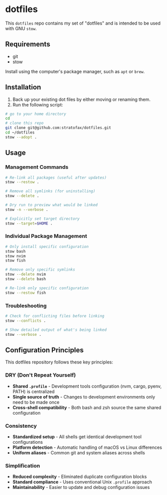 # dotfiles

This `dotfiles` repo contains my set of "dotfiles" and is intended to be used with GNU `stow`.

## Requirements

- git
- stow

Install using the computer's package manager, such as `apt` or `brew`.

## Installation

1. Back up your existing dot files by either moving or renaming them.
2. Run the following script:


```bash
# go to your home directory
cd
# clone this repo
git clone git@github.com:stratofax/dotfiles.git
cd ~/dotfiles
stow --adopt .
```

## Usage

### Management Commands

```bash
# Re-link all packages (useful after updates)
stow --restow .

# Remove all symlinks (for uninstalling)
stow --delete .

# Dry run to preview what would be linked
stow -n --verbose .

# Explicitly set target directory
stow --target=$HOME .
```

### Individual Package Management

```bash
# Only install specific configuration
stow bash
stow nvim
stow fish

# Remove only specific symlinks
stow --delete nvim
stow --delete bash

# Re-link only specific configuration
stow --restow fish
```

### Troubleshooting

```bash
# Check for conflicting files before linking
stow --conflicts .

# Show detailed output of what's being linked
stow --verbose .
```

## Configuration Principles

This dotfiles repository follows these key principles:

### DRY (Don't Repeat Yourself)
- **Shared `.profile`** - Development tools configuration (nvm, cargo, pyenv, PATH) is centralized
- **Single source of truth** - Changes to development environments only need to be made once
- **Cross-shell compatibility** - Both bash and zsh source the same shared configuration

### Consistency
- **Standardized setup** - All shells get identical development tool configurations
- **Platform detection** - Automatic handling of macOS vs Linux differences
- **Uniform aliases** - Common git and system aliases across shells

### Simplification  
- **Reduced complexity** - Eliminated duplicate configuration blocks
- **Standard compliance** - Uses conventional Unix `.profile` approach
- **Maintainability** - Easier to update and debug configuration issues

